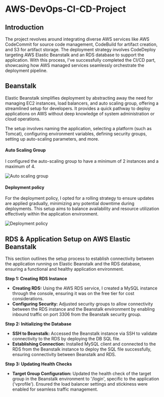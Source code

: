 # AWS-DevOps-CI-CD-Project



## Introduction

The project revolves around integrating diverse AWS services like AWS CodeCommit for source code management, CodeBuild for artifact creation, and S3 for artifact storage. The deployment strategy involves CodeDeploy targeting AWS Elastic Beanstalk and an RDS database to support the application.
With this process, I've successfully completed the CI/CD part, showcasing how AWS managed services seamlessly orchestrate the deployment pipeline.

## Beanstalk

Elastic Beanstalk simplifies deployment by abstracting away the need for managing EC2 instances, load balancers, and auto scaling group, offering a streamlined setup for developers. It provides a quick pathway to deploy applications on AWS without deep knowledge of system administration or cloud operations.

The setup involves naming the application, selecting a platform (such as Tomcat), configuring environment variables, defining security groups, setting up auto-scaling parameters, and more. 

#### Auto Scaling Group
I configured the auto-scaling group to have a minimum of 2 instances and a maximum of 4.

![Auto scaling group](https://github.com/ataullahkhanrifat/AWS-DevOps-CI-CD-Project/assets/89423331/b0c8ad15-95ea-4edf-93d2-7a224d2a13a5)

#### Deployment policy
For the deployment policy, I opted for a rolling strategy to ensure updates are applied gradually, minimizing any potential downtime during deployments. This setup aims to balance availability and resource utilization effectively within the application environment.

![Deployment policy](https://github.com/ataullahkhanrifat/AWS-DevOps-CI-CD-Project/assets/89423331/9b9ee5b7-ec71-49a7-9494-5b59b19502e5)

## RDS & Application Setup on AWS Elastic Beanstalk

This section outlines the setup process to establish connectivity between the application running on Elastic Beanstalk and the RDS database, ensuring a functional and healthy application environment.

**Step 1: Creating RDS Instance**
+ **Creating RDS:** Using the AWS RDS service, I created a MySQL instance through the console, ensuring it was on the free tier for cost considerations.
+ **Configuring Security:** Adjusted security groups to allow connectivity between the RDS instance and the Beanstalk environment by enabling inbound traffic on port 3306 from the Beanstalk security group.

**Step 2: Initializing the Database**
+ **SSH to Beanstalk:** Accessed the Beanstalk instance via SSH to validate connectivity to the RDS by deploying the DB SQL file.
+ **Establishing Connection:** Installed MySQL client and connected to the RDS from the Beanstalk instance to deploy the SQL file successfully, ensuring connectivity between Beanstalk and RDS.

**Step 3: Updating Health Checks**
+ **Target Group Configuration:** Updated the health check of the target group in the Beanstalk environment to '/login', specific to the application ('vprofile'). Ensured the load balancer settings and stickiness were enabled for seamless traffic management.

